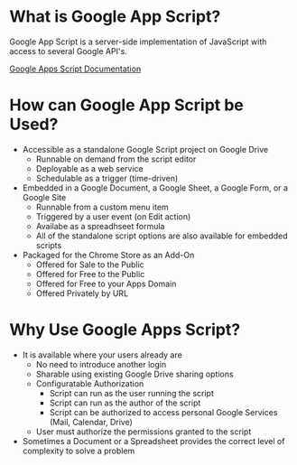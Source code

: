 # What is Google App Script?
Google App Script is a server-side implementation of JavaScript with access to several Google API's.

[Google Apps Script Documentation](https://developers.google.com/apps-script/)

# How can Google App Script be Used?
- Accessible as a standalone Google Script project on Google Drive
  - Runnable on demand from the script editor
  - Deployable as a web service
  - Schedulable as a trigger (time-driven)
- Embedded in a Google Document, a Google Sheet, a Google Form, or a Google Site
  - Runnable from a custom menu item
  - Triggered by a user event (on Edit action)
  - Availabe as a spreadhseet formula
  - All of the standalone script options are also available for embedded scripts
- Packaged for the Chrome Store as an Add-On
  - Offered for Sale to the Public
  - Offered for Free to the Public
  - Offered for Free to your Apps Domain
  - Offered Privately by URL
  
# Why Use Google Apps Script?
- It is available where your users already are
  - No need to introduce another login
  - Sharable using existing Google Drive sharing options
  - Configuratable Authorization
    - Script can run as the user running the script
    - Script can run as the author of the script
    - Script can be authorized to access personal Google Services (Mail, Calendar, Drive)
  - User must authorize the permissions granted to the script
- Sometimes a Document or a Spreadsheet provides the correct level of complexity to solve a problem
